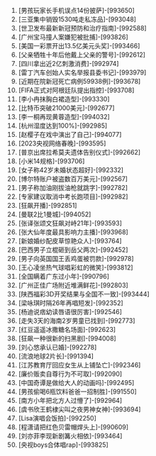 
1. [男孩玩家长手机误点14份披萨]-[993650]
1. [三亚集中销毁1530吨走私冻品]-[993048]
1. [世卫发布最新新冠预防和治疗指南]-[992588]
1. [广州宝马撞人案嫌犯被批捕]-[993826]
1. [美国一彩票开出13.5亿美元头奖]-[993466]
1. [父亲牺牲十年后他戴上父亲的警号]-[992612]
1. [四川拿出近2亿刺激消费]-[992974]
1. [雷丁汽车创始人实名举报县委书记]-[993979]
1. [近期在院新冠死亡病例59938例]-[993678]
1. [FIFA正式对阿根廷队提出指控]-[993708]
1. [李小冉抹胸白裙造型]-[993330]
1. [比特币突破21000美元]-[992677]
1. [李一桐再现黄蓉造型]-[994032]
1. [杭州湿度达到100%]-[992985]
1. [赵樱子在戏中演出了自己]-[994077]
1. [2023央视网络春晚]-[993595]
1. [普京出席拉希莫夫遗体告别仪式]-[992662]
1. [小米14规格]-[993706]
1. [女子称42岁未婚状态超好]-[992332]
1. [博尔特账户被盗数百万美元]-[992567]
1. [男子称加油刚拔油枪就跳字]-[992782]
1. [专家建议取消中考长跑项目]-[992982]
1. [狂飙开播]-[992851]
1. [曼联2比1曼城]-[994052]
1. [张译张颂文狂飙对峙21年]-[993593]
1. [张大仙年度最具影响力主播]-[993968]
1. [新娘婚纱配皮草惊艳众人]-[993764]
1. [巴西男子立棍砸到岳父两次]-[992452]
1. [男子向英国国王丢鸡蛋被罚款]-[992978]
1. [王心凌坐热气球唱彩虹的微笑]-[993812]
1. [全国瞒着广东过小年]-[990796]
1. [广州正佳广场附近堆满鲜花]-[992803]
1. [陕西福彩3D开奖结果与全国不一致]-[993444]
1. [梁咏琪时隔26年再唱短发]-[992352]
1. [杨迪说痞幼读唇语很厉害]-[992546]
1. [走失3天的海南2岁男童已找到]-[992773]
1. [红豆遥遥冰撒糖名场面]-[992623]
1. [狂飙一种很新的扫黑剧]-[994008]
1. [刘心悠承认已婚]-[992278]
1. [流浪地球2片长]-[991394]
1. [江苏教育厅回应女生从上铺坠亡]-[992346]
1. [廉价贩卖自尊行为不可取]-[992090]
1. [中国奇谭是做给大人的动画吗]-[992495]
1. [男孩偷喝6瓶饮料爸爸一招制胜]-[991550]
1. [南方小年把北方人过懵了]-[992964]
1. [虞书欣王鹤棣尖叫之夜男神女神]-[993694]
1. [Lisa演唱会饭拍]-[992250]
1. [程潇请把红色贝雷帽焊头上]-[990609]
1. [刘亦菲李现新剧篝火相依]-[993464]
1. [央视boys合体唱rap]-[993825]